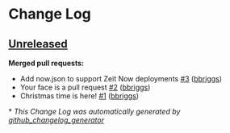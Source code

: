 # Change Log

## [Unreleased](https://github.com/bbriggs/quotes/tree/HEAD)

**Merged pull requests:**

- Add now.json to support Zeit Now deployments [\#3](https://github.com/bbriggs/quotes/pull/3) ([bbriggs](https://github.com/bbriggs))
- Your face is a pull request [\#2](https://github.com/bbriggs/quotes/pull/2) ([bbriggs](https://github.com/bbriggs))
- Christmas time is here! [\#1](https://github.com/bbriggs/quotes/pull/1) ([bbriggs](https://github.com/bbriggs))



\* *This Change Log was automatically generated by [github_changelog_generator](https://github.com/skywinder/Github-Changelog-Generator)*